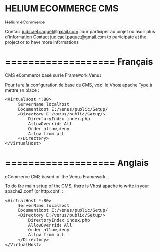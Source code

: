 HELIUM ECOMMERCE CMS
====================

Helium eCommerce

Contact judicael.paquet@gmail.com pour participer au projet ou avoir plus d'information
Contact judicael.paquet@gmail.com to participate at the project or to have more informations

===================
Français
===================

CMS eCommerce basé sur le Framework Venus

Pour faire la configuration de base du CMS, voici le Vhost apache Type à mettre en place :

<pre>
&lt;VirtualHost *:80&gt;
     ServerName localhost
     DocumentRoot E:/venus/public/Setup/
     &lt;Directory E:/venus/public/Setup/&gt;
         DirectoryIndex index.php
         AllowOverride All
         Order allow,deny
         Allow from all
     &lt;/Directory&gt;
&lt;/VirtualHost&gt;
</pre>

===================
Anglais
===================

eCommerce CMS based on the Venus Framework.

To do the main setup of the CMS, there is Vhost apache to write in your apache2.conf (or http.conf) :

<pre>
&lt;VirtualHost *:80&gt;
     ServerName localhost
     DocumentRoot E:/venus/public/Setup/
     &lt;Directory E:/venus/public/Setup/&gt;
         DirectoryIndex index.php
         AllowOverride All
         Order allow,deny
         Allow from all
     &lt;/Directory&gt;
&lt;/VirtualHost&gt;
</pre>
